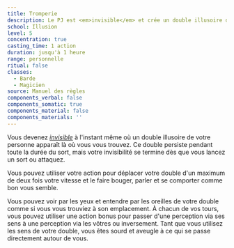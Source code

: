 ```yaml
---
title: Tromperie
description: Le PJ est <em>invisible</em> et crée un double illusoire de lui-même.
school: Illusion
level: 5
concentration: true
casting_time: 1 action
duration: jusqu'à 1 heure
range: personnelle
ritual: false
classes:
  - Barde
  - Magicien
source: Manuel des règles
components_verbal: false
components_somatic: true
components_material: false
components_materials: ''
---
```

Vous devenez [_invisible_](/gerer-la-sante-du-personnage/#invisible) à l'instant même où un double illusoire de votre personne apparaît là où vous vous trouvez. Ce double persiste pendant toute la durée du sort, mais votre invisibilité se termine dès que vous lancez un sort ou attaquez.

Vous pouvez utiliser votre action pour déplacer votre double d'un maximum de deux fois votre vitesse et le faire bouger, parler et se comporter comme bon vous semble.

Vous pouvez voir par les yeux et entendre par les oreilles de votre double comme si vous vous trouviez à son emplacement. À chacun de vos tours, vous pouvez utiliser une action bonus pour passer d'une perception via ses sens à une perception via les vôtres ou inversement. Tant que vous utilisez les sens de votre double, vous êtes sourd et aveugle à ce qui se passe directement autour de vous.
